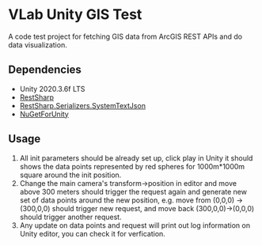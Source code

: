 # VLab Unity GIS Test
A code test project for fetching GIS data from ArcGIS REST APIs and do data visualization.

## Dependencies
- Unity 2020.3.6f LTS
- [RestSharp](https://www.nuget.org/packages/RestSharp/)
- [RestSharp.Serializers.SystemTextJson](https://www.nuget.org/packages/RestSharp.Serializers.SystemTextJson/)
- [NuGetForUnity](https://github.com/GlitchEnzo/NuGetForUnity)
## Usage
1. All init parameters should be already set up, click play in Unity it should shows the data points represented by red spheres for 1000m\*1000m square around the init position.
2. Change the main camera's transform->position in editor and move above 300 meters should trigger the request again and generate new set of data points around the new position, 
e.g. move from (0,0,0) -> (300,0,0) should trigger new request, and move back (300,0,0)->(0,0,0) should trigger another request.
3. Any update on data points and request will print out log information on Unity editor, you can check it for verfication.
